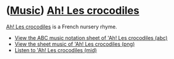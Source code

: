 # ([Music](Music.htm)) [Ah! Les crocodiles](SongAhLesCrocodiles.htm)

[Ah! Les crocodiles](SongAhLesCrocodiles.htm) is a French nursery rhyme.

 * [View the ABC music notation sheet of 'Ah! Les crocodiles (abc)](AhLesCrocodiles.abc)
 * [View the sheet music of 'Ah! Les crocodiles (png)](SongAhLesCrocodiles.png)
 * [Listen to 'Ah! Les crocodiles (mid)](SongAhLesCrocodiles.mid)
